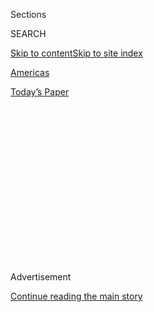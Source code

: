 <div id="app">

<div>

<div>

<div>

<div class="NYTAppHideMasthead css-1q2w90k e1suatyy0">

<div class="section css-ui9rw0 e1suatyy2">

<div class="css-eph4ug er09x8g0">

<div class="css-6n7j50">

</div>

<span class="css-1dv1kvn">Sections</span>

<div class="css-10488qs">

<span class="css-1dv1kvn">SEARCH</span>

</div>

[Skip to content](#site-content)[Skip to site
index](#site-index)

</div>

<div id="masthead-section-label" class="css-1wr3we4 eaxe0e00">

[Americas](https://www.nytimes3xbfgragh.onion/section/world/americas)

</div>

<div class="css-10698na e1huz5gh0">

</div>

</div>

<div id="masthead-bar-one" class="section hasLinks css-15hmgas e1csuq9d3">

<div class="css-uqyvli e1csuq9d0">

</div>

<div class="css-1uqjmks e1csuq9d1">

</div>

<div class="css-9e9ivx">

[](https://myaccount.nytimes3xbfgragh.onion/auth/login?response_type=cookie&client_id=vi)

</div>

<div class="css-1bvtpon e1csuq9d2">

[Today’s
Paper](https://www.nytimes3xbfgragh.onion/section/todayspaper)

</div>

</div>

</div>

</div>

<div data-aria-hidden="false">

<div id="site-content" data-role="main">

<div>

<div class="css-1aor85t" style="opacity:0.000000001;z-index:-1;visibility:hidden">

<div class="css-1hqnpie">

<div class="css-epjblv">

<span class="css-17xtcya">[Americas](/section/world/americas)</span><span class="css-x15j1o">|</span><span class="css-fwqvlz">A
Staggering Exodus: Millions of Venezuelans Are Leaving the Country, on
Foot</span>

</div>

<div class="css-k008qs">

<div class="css-1iwv8en">

<span class="css-18z7m18"></span>

<div>

</div>

</div>

<span class="css-1n6z4y">https://nyti.ms/2GzHtsf</span>

<div class="css-1705lsu">

<div class="css-4xjgmj">

<div class="css-4skfbu" data-role="toolbar" data-aria-label="Social Media Share buttons, Save button, and Comments Panel with current comment count" data-testid="share-tools">

  - 
  - 
  - 
  - 
    
    <div class="css-6n7j50">
    
    </div>

  - 
  - 

</div>

</div>

</div>

</div>

</div>

</div>

<div class="css-13pd83m">

</div>

<div id="top-wrapper" class="css-1sy8kpn">

<div id="top-slug" class="css-l9onyx">

Advertisement

</div>

[Continue reading the main
story](#after-top)

<div class="ad top-wrapper" style="text-align:center;height:100%;display:block;min-height:250px">

<div id="top" class="place-ad" data-position="top" data-size-key="top">

</div>

</div>

<div id="after-top">

</div>

</div>

<div id="sponsor-wrapper" class="css-1hyfx7x">

<div id="sponsor-slug" class="css-19vbshk">

Supported by

</div>

[Continue reading the main
story](#after-sponsor)

<div id="sponsor" class="ad sponsor-wrapper" style="text-align:center;height:100%;display:block">

</div>

<div id="after-sponsor">

</div>

</div>

<div class="css-1vkm6nb ehdk2mb0">

# A Staggering Exodus: Millions of Venezuelans Are Leaving the Country, on Foot

</div>

<div class="css-79elbk" data-testid="photoviewer-wrapper">

<div class="css-z3e15g" data-testid="photoviewer-wrapper-hidden">

</div>

<div class="css-1a48zt4 ehw59r15" data-testid="photoviewer-children">

![<span class="css-16f3y1r e13ogyst0" data-aria-hidden="true">A group of
Venezuelan migrants riding in the back of a truck while crossing the
Colombian
mountains.</span><span class="css-cnj6d5 e1z0qqy90" itemprop="copyrightHolder"><span class="css-1ly73wi e1tej78p0">Credit...</span><span><span>Federico
Rios Escobar for The New York
Times</span></span></span>](https://static01.graylady3jvrrxbe.onion/images/2019/02/21/world/21venez-walkers-p1/merlin_150254385_767dc384-e5c1-4d26-80f9-a2f3ebbe101c-articleLarge.jpg?quality=75&auto=webp&disable=upscale)

</div>

</div>

<div class="css-xt80pu e12qa4dv0">

<div class="css-18e8msd">

<div class="css-vp77d3 epjyd6m0">

<div class="css-1baulvz">

By [<span class="css-1baulvz" itemprop="name">Nicholas
Casey</span>](https://www.nytimes3xbfgragh.onion/by/nicholas-casey) and
<span class="css-1baulvz last-byline" itemprop="name">Jenny Carolina
González</span>

</div>

</div>

  - Feb. 20,
    2019

  - 
    
    <div class="css-4xjgmj">
    
    <div class="css-d8bdto" data-role="toolbar" data-aria-label="Social Media Share buttons, Save button, and Comments Panel with current comment count" data-testid="share-tools">
    
      - 
      - 
      - 
      - 
        
        <div class="css-6n7j50">
        
        </div>
    
      - 
      - 
    
    </div>
    
    </div>

</div>

<div class="css-tk9fsr">

[Leer en
español](https://www.nytimes3xbfgragh.onion/es/2019/02/20/venezuela-migrantes-cucuta/? "Read in Spanish")

</div>

</div>

<div class="section meteredContent css-1r7ky0e" name="articleBody" itemprop="articleBody">

<div class="css-1fanzo5 StoryBodyCompanionColumn">

<div class="css-53u6y8">

PAMPLONA, Colombia — The walking began before dawn: before the clouds
broke against the mountaintops, before the trucks took over the highway,
even before anyone in the town woke up to check the vacant lot where
scores of Venezuelan refugees had been huddling through the night.

Children, grandmothers, teachers, nurses, oil workers and the jobless
had all sprawled there together — bound by a collective will to put as
many miles as possible between themselves and the collapsing country
they had fled.

All but Yoxalida Pimentel. She could not take another step.

“After so many hours of walking, after days, nights, sun, cold, rain — I
lost my baby,” she said, crying alone the morning after her miscarriage.

The economic crisis that has engulfed Venezuela under President Nicolás
Maduro has set off a staggering exodus. The economic damage is among the
worst in Latin American history, researchers say, with more than three
million people leaving the country in recent years — largely on foot.

</div>

</div>

<div class="css-1fanzo5 StoryBodyCompanionColumn">

<div class="css-53u6y8">

They are fleeing dangerous shortages of food, water, electricity and
medicine, as well as the government’s political crackdowns, in which
more than 40 people have been killed in the last few weeks alone.

Rolling suitcases behind them, some walk along highways, their salaries
so obliterated by Venezuela’s hyperinflation that bus tickets are out of
reach. Others try to hitchhike for thousands of miles until they reach
Ecuador or Peru.

</div>

</div>

<div class="css-79elbk" data-testid="photoviewer-wrapper">

<div class="css-z3e15g" data-testid="photoviewer-wrapper-hidden">

</div>

<div class="css-1a48zt4 ehw59r15" data-testid="photoviewer-children">

![<span class="css-16f3y1r e13ogyst0" data-aria-hidden="true">Migrants
in Colombia last year walking the route from Cúcuta to
Bucaramanga.</span><span class="css-cnj6d5 e1z0qqy90" itemprop="copyrightHolder"><span class="css-1ly73wi e1tej78p0">Credit...</span><span>Federico
Rios Escobar for The New York
Times</span></span>](https://static01.graylady3jvrrxbe.onion/images/2019/02/21/world/21venez-walkers-1-print/21venez-walkers-1-print-articleLarge-v3.jpg?quality=75&auto=webp&disable=upscale)

</div>

</div>

<div class="css-1fanzo5 StoryBodyCompanionColumn">

<div class="css-53u6y8">

But no matter their destination, the vast majority come through these
treacherous roads in Colombia: a 125-mile journey over a 12,000-foot
pass here in the Andes Mountains.

“It’s the coldest place I’ve known in my life,” said Fredy Rondón, who
had come from Venezuela’s capital, Caracas, with a single bag of
belongings. Now, he was breathless at 10,500 feet, with a treeless
steppe before him.

</div>

</div>

<div class="css-1fanzo5 StoryBodyCompanionColumn">

<div class="css-53u6y8">

“I thought I could take the cold, but this is too, too much,” he said.

His willingness to travel these twisting mountain roads speaks to the
desperation in Venezuela. The country is experiencing its deepest
political unrest in a generation, with [two men claiming the presidency
simultaneously](https://www.nytimes3xbfgragh.onion/2019/02/04/world/americas/venezuela-maduro-guaido-legitimate.html).

Here in the Colombian mountains, Venezuelan refugees now murmur about
[Juan Guaidó, the opposition leader who declared himself Venezuela’s
legitimate
leader](https://www.nytimes3xbfgragh.onion/2019/01/22/world/americas/juan-guaido-facts-history-bio.html)
last month, inspiring many Venezuelans to rally to his side. The
opposition and Mr. Maduro are at loggerheads[over the delivery of
humanitarian
aid](https://www.nytimes3xbfgragh.onion/2019/02/13/world/americas/aid-to-venezuela.html),
which Mr. Maduro’s government has blockaded at the border with Colombia,
a short distance from where their journey begins.

“We are all scared it will get ugly between Maduro and Guaidó,” said
Norma López, who walked with her five children and 6-day-old infant. Her
neighbors, she said, told her the government was “going to take away
their teenagers to defend Maduro.”

On hearing the rumor, Ms. López said, she moved up her plans to leave
the country.

For most Venezuelans, the exodus first takes them to Cúcuta, a sprawling
Colombian border city where thousands arrive by footbridge every
day.

</div>

</div>

<div class="css-79elbk" data-testid="photoviewer-wrapper">

<div class="css-z3e15g" data-testid="photoviewer-wrapper-hidden">

</div>

<div class="css-1a48zt4 ehw59r15" data-testid="photoviewer-children">

<div class="css-1xdhyk6 erfvjey0">

<span class="css-1ly73wi e1tej78p0">Image</span>

<div class="css-zjzyr8">

<div data-testid="lazyimage-container" style="height:257.77777777777777px">

</div>

</div>

</div>

<span class="css-16f3y1r e13ogyst0" data-aria-hidden="true">Damaris
Olivares, right, who crossed the border into Colombia with nine small
children, the youngest just 6 days
old.</span><span class="css-cnj6d5 e1z0qqy90" itemprop="copyrightHolder"><span class="css-1ly73wi e1tej78p0">Credit...</span><span>Federico
Rios Escobar for The New York Times</span></span>

</div>

</div>

<div class="css-1fanzo5 StoryBodyCompanionColumn">

<div class="css-53u6y8">

On the outskirts of the city is a parking lot where volunteers gather
around 6 a.m. to offer the migrants a place to shower, a bowl of oatmeal
and jackets for the children, if they don’t have any.

“I’m lost, disoriented,” said Edwin Villareal, 25, who said he would
walk to the Colombian city of Medellín with his wife and three children,
one of whom had asthma. The five had only 10,000 Colombian pesos among
them, about $3.

</div>

</div>

<div class="css-1fanzo5 StoryBodyCompanionColumn">

<div class="css-53u6y8">

“Perhaps someone gives us a ride,” he said. “We have no money for the
bus.”

Few people were offering rides on Route 55, a two-lane highway that
weaves into the eastern mountain range known as the Cordillera Oriental.
Instead, scores of Venezuelans ascended the road on foot, at a snail’s
pace.

At 7,700 feet above sea level, Martha Socorro Duque has spent months
watching the migrants file past her living room in the Colombian town of
Pamplona. They search for food and shelter in a town with little to
offer.

“People came arriving with their shoes totally broken and destroyed,”
she said. “But the hardest wasn’t seeing their shoes, it was seeing
their feet: the lacerations, the blisters that were filled with blood.”

So Ms. Duque decided to improvise a shelter of her own. She opened up
the lot across the street to the strangers who came, and collected
donations from neighbors to offer them food. Sixty now camp here on a
given night, the men in blankets on the floor outside, the women and
children on makeshift bedding in a shed beside a
stream.

</div>

</div>

<div class="css-79elbk" data-testid="photoviewer-wrapper">

<div class="css-z3e15g" data-testid="photoviewer-wrapper-hidden">

</div>

<div class="css-1a48zt4 ehw59r15" data-testid="photoviewer-children">

<div class="css-1xdhyk6 erfvjey0">

<span class="css-1ly73wi e1tej78p0">Image</span>

<div class="css-zjzyr8">

<div data-testid="lazyimage-container" style="height:257.77777777777777px">

</div>

</div>

</div>

<span class="css-16f3y1r e13ogyst0" data-aria-hidden="true">A nurse
treating the blisters on a 9-year-old
girl.</span><span class="css-cnj6d5 e1z0qqy90" itemprop="copyrightHolder"><span class="css-1ly73wi e1tej78p0">Credit...</span><span>Federico
Rios Escobar for The New York Times</span></span>

</div>

</div>

<div class="css-1fanzo5 StoryBodyCompanionColumn">

<div class="css-53u6y8">

She offered Ms. Pimentel a place to stay before the young woman gave
birth to her stillborn child.

Heartbroken, Ms. Pimentel explained that her mother had already left
Venezuela, walking and hitching rides to Chile with hopes of sending
money home. But when no jobs could be found there, Ms. Pimentel crossed
the border too, leaving behind three children she had been unable to
feed.

“Out of sheer desperation I’ve decided to walk,” she said, “so I can
take care of my children back there who are still alive.”

</div>

</div>

<div class="css-1fanzo5 StoryBodyCompanionColumn">

<div class="css-53u6y8">

The road continued on from Pamplona, past an abandoned home where the
roof had caved in. Above 10,000 feet, Alexis Ron and his brother-in-law
walked with backpacks slung over their shoulders, a mile ahead of their
wives, who carried more suitcases and supplies. They had left Venezuela
months before, but they said it was the miserable life they had
encountered in Colombia that had spurred them to keep walking.

Mr. Ron, 40, said he used to fix high-end cars in Caracas. “I could take
apart a car from front to back,” he said. “And I could give it back to
you assembled again without a screw missing.”

But most of those cars had been off the roads for ages in Venezuela,
where even car tires can be hard to find, so he left. In Cúcuta, he
washed cars instead of repairing them, earning a few dollars a day.

His boss stiffed him on his pay. Colombians spat on him and others in
the street, saying Venezuelans were stealing their jobs, he said. But
his breaking point came when a man offered to pay to sleep with his wife
— and in desperation she took the man’s cellphone number to make the
arrangements.

</div>

</div>

<div class="css-79elbk" data-testid="photoviewer-wrapper">

<div class="css-z3e15g" data-testid="photoviewer-wrapper-hidden">

</div>

<div class="css-1a48zt4 ehw59r15" data-testid="photoviewer-children">

<div class="css-1xdhyk6 erfvjey0">

<span class="css-1ly73wi e1tej78p0">Image</span>

<div class="css-zjzyr8">

<div data-testid="lazyimage-container" style="height:257.77777777777777px">

</div>

</div>

</div>

<span class="css-16f3y1r e13ogyst0" data-aria-hidden="true">Migrants
outside an improvised shelter in Pamplona that houses 60 people on a
given
night.</span><span class="css-cnj6d5 e1z0qqy90" itemprop="copyrightHolder"><span class="css-1ly73wi e1tej78p0">Credit...</span><span>Federico
Rios Escobar for The New York Times</span></span>

</div>

</div>

<div class="css-1fanzo5 StoryBodyCompanionColumn">

<div class="css-53u6y8">

“He would give her 20,000 pesos,” said Mr. Ron, the equivalent of $6.

He decided it was time to leave.

His wife caught up with the men an hour later and confirmed the story,
looking at the ground. Her brother put an arm over her shoulder and, for
a while, no one spoke.

</div>

</div>

<div class="css-1fanzo5 StoryBodyCompanionColumn">

<div class="css-53u6y8">

Miles ahead, the road flattened out at 11,000 feet, revealing a vast
plateau where only sedges grew. Génesis Zambrano, 20 years old and eight
months pregnant, stood holding her infant daughter and caught her
breath.

“My back,” she said, pointing to where her pain was.

She had wanted to rest in Cúcuta before making the journey to the
capital, Bogotá, to find her father there. But instead, she spent the
days watching her infant daughter, Yeanis, slowly fade: There was food
to buy in Colombia, but no money to feed her daughter anything other
than a bottle filled with water and rice.

“The girl cried, but she had no tears,” she said.

Yeanis spent nine days in a hospital in Cúcuta being treated for anemia
and a respiratory infection. But when her daughter’s vitals returned to
normal, Ms. Zambrano said she decided it was time to leave, setting out
for Bogotá on foot.

The road seemed endless. But not far from the summit, a miracle
happened: A giant, empty truck pulled
over.

</div>

</div>

<div class="css-79elbk" data-testid="photoviewer-wrapper">

<div class="css-z3e15g" data-testid="photoviewer-wrapper-hidden">

</div>

<div class="css-1a48zt4 ehw59r15" data-testid="photoviewer-children">

<div class="css-1xdhyk6 erfvjey0">

<span class="css-1ly73wi e1tej78p0">Image</span>

<div class="css-zjzyr8">

<div data-testid="lazyimage-container" style="height:257.77777777777777px">

</div>

</div>

</div>

<span class="css-16f3y1r e13ogyst0" data-aria-hidden="true">Migrants
climbing into a truck whose driver offered them a ride. “When you have
no load, you have to take them,” the driver said. “But the truth is you
risk your livelihood too, if the company finds out or the police stop
you.”</span><span class="css-cnj6d5 e1z0qqy90" itemprop="copyrightHolder"><span class="css-1ly73wi e1tej78p0">Credit...</span><span>Federico
Rios Escobar for The New York Times</span></span>

</div>

</div>

<div class="css-1fanzo5 StoryBodyCompanionColumn">

<div class="css-53u6y8">

“When you have no load, you have to take them,” said the driver, who
asked not to be named. “But the truth is you risk your livelihood too,
if the company finds out or the police stop you.”

With a sudden *whoosh,* the truck picked up speed and the tundra
landscape — which had seemed unchanging at a walker’s pace — suddenly
transformed as cow pastures, creeks and road signs flashed by.

</div>

</div>

<div class="css-1fanzo5 StoryBodyCompanionColumn">

<div class="css-53u6y8">

Inside, the masses huddled for warmth. There was Marian Jiménez, who had
sprained her foot. Jeremy Hidalgo, who had been walking four days.

Roberto Javier Tovar, who had left his wife and child behind in
Venezuela, pulled in his jacket and praised the driver loudly, even
though no one knew where the vehicle would take them.

“Almost no one has helped us but this man,” he said.

The sun began to settle and the back of the flatbed grew crowded as the
driver took on dozens more migrants.

By evening, more than 100 adults and children were packed inside,
leaving a silent, empty road behind.

“We must give praise to God Almighty for this blessing,” someone shouted
when the vehicle stopped.

Night fell and stars came out. The temperature fell, too, but the truck
was at last descending and the lights of Bucaramanga were visible, still
thousands of feet below.

Daniel Bermúdez, who had left his family behind and had been walking for
the last five days, looked out at the unknown city.

“My 6-year-old son, he saw me with my suitcase, and he said, ‘You’re not
coming back,’” Mr. Bermúdez said as he began to cry in the icy wind.

He paused. “Yes, I’ll come back. But look at me now, I am so far from
home.”

</div>

</div>

</div>

<div>

</div>

<div>

</div>

<div>

</div>

<div>

<div id="bottom-wrapper" class="css-1ede5it">

<div id="bottom-slug" class="css-l9onyx">

Advertisement

</div>

[Continue reading the main
story](#after-bottom)

<div id="bottom" class="ad bottom-wrapper" style="text-align:center;height:100%;display:block;min-height:90px">

</div>

<div id="after-bottom">

</div>

</div>

</div>

</div>

</div>

## Site Index

<div>

</div>

## Site Information Navigation

  - [© <span>2020</span> <span>The New York Times
    Company</span>](https://help.nytimes3xbfgragh.onion/hc/en-us/articles/115014792127-Copyright-notice)

<!-- end list -->

  - [NYTCo](https://www.nytco.com/)
  - [Contact
    Us](https://help.nytimes3xbfgragh.onion/hc/en-us/articles/115015385887-Contact-Us)
  - [Work with us](https://www.nytco.com/careers/)
  - [Advertise](https://nytmediakit.com/)
  - [T Brand Studio](http://www.tbrandstudio.com/)
  - [Your Ad
    Choices](https://www.nytimes3xbfgragh.onion/privacy/cookie-policy#how-do-i-manage-trackers)
  - [Privacy](https://www.nytimes3xbfgragh.onion/privacy)
  - [Terms of
    Service](https://help.nytimes3xbfgragh.onion/hc/en-us/articles/115014893428-Terms-of-service)
  - [Terms of
    Sale](https://help.nytimes3xbfgragh.onion/hc/en-us/articles/115014893968-Terms-of-sale)
  - [Site
    Map](https://spiderbites.nytimes3xbfgragh.onion)
  - [Help](https://help.nytimes3xbfgragh.onion/hc/en-us)
  - [Subscriptions](https://www.nytimes3xbfgragh.onion/subscription?campaignId=37WXW)

</div>

</div>

</div>

</div>
